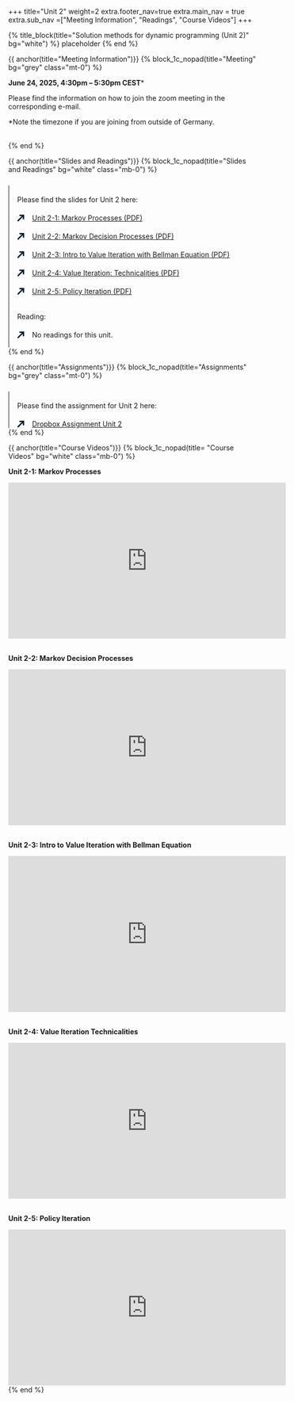 +++
title="Unit 2"
weight=2
extra.footer_nav=true
extra.main_nav = true
extra.sub_nav =["Meeting Information", "Readings", "Course Videos"]
+++

{% title_block(title="Solution methods for dynamic programming (Unit 2)" bg="white") %}
placeholder
{% end %}

{{ anchor(title="Meeting Information")}}
{% block_1c_nopad(title="Meeting" bg="grey" class="mt-0") %}

**June 24, 2025, 4:30pm – 5:30pm CEST***

Please find the information on how to join the zoom meeting in the corresponding e-mail.

*Note the timezone if you are joining from outside of Germany.
 <br><br>

{% end %}

{{ anchor(title="Slides and Readings")}}
{% block_1c_nopad(title="Slides and Readings" bg="white" class="mb-0") %}
<div class="w-full text-left" style="display: flex;">
    <!-- Left vertical line -->
    <div style="border-left: 2.5px solid #808285; padding-left: 16px;  margin-top: 10px">
        <!-- Full report section -->
        <div style="display: flex; align-items: center; justify-content: left; margin-top: 20px;">
            <a class="text font-bold" style="text-decoration: none;">
                Please find the slides for Unit 2 here:
            </a>
        </div>
        <div style="display: flex; align-items: center; justify-content: left; margin-top: 20px;">
            <span style="margin-right: 16px;">
                <svg width="14" height="14" viewBox="0 0 14 14" fill="none" xmlns="http://www.w3.org/2000/svg">
                    <path d="M14 9.52655H11.2609V2.76181H4.43671V0H14V9.52655Z" fill="#071A2D"/>
                    <path d="M11.5818 0.368914L-0.000976562 12.0476L1.93586 14.0005L13.5186 2.32179L11.5818 0.368914Z" fill="#071A2D"/>
                </svg>
            </span>
            <a href="https://github.com/welixfeber/BERD-PDFs-Research-Data/blob/main/content/unit2/relearn2-1.pdf" download class="text-blue-500">
                Unit 2-1: Markov Processes (PDF)
            </a>
        </div>
        <div style="display: flex; align-items: center; justify-content: left; margin-top: 20px;">
            <span style="margin-right: 16px;">
                <svg width="14" height="14" viewBox="0 0 14 14" fill="none" xmlns="http://www.w3.org/2000/svg">
                    <path d="M14 9.52655H11.2609V2.76181H4.43671V0H14V9.52655Z" fill="#071A2D"/>
                    <path d="M11.5818 0.368914L-0.000976562 12.0476L1.93586 14.0005L13.5186 2.32179L11.5818 0.368914Z" fill="#071A2D"/>
                </svg>
            </span>
            <a href="https://github.com/welixfeber/BERD-PDFs-Research-Data/blob/main/content/unit2/relearn2-2.pdf" download class="text-blue-500">
                Unit 2-2: Markov Decision Processes (PDF)
            </a>
        </div>
        <div style="display: flex; align-items: center; justify-content: left; margin-top: 20px;">
            <span style="margin-right: 16px;">
                <svg width="14" height="14" viewBox="0 0 14 14" fill="none" xmlns="http://www.w3.org/2000/svg">
                    <path d="M14 9.52655H11.2609V2.76181H4.43671V0H14V9.52655Z" fill="#071A2D"/>
                    <path d="M11.5818 0.368914L-0.000976562 12.0476L1.93586 14.0005L13.5186 2.32179L11.5818 0.368914Z" fill="#071A2D"/>
                </svg>
            </span>
            <a href="https://github.com/welixfeber/BERD-PDFs-Research-Data/blob/main/content/unit2/relearn2-3.pdf" download class="text-blue-500">
                Unit 2-3: Intro to Value Iteration with Bellman Equation (PDF)
            </a>
        </div>
        <div style="display: flex; align-items: center; justify-content: left; margin-top: 20px;">
            <span style="margin-right: 16px;">
                <svg width="14" height="14" viewBox="0 0 14 14" fill="none" xmlns="http://www.w3.org/2000/svg">
                    <path d="M14 9.52655H11.2609V2.76181H4.43671V0H14V9.52655Z" fill="#071A2D"/>
                    <path d="M11.5818 0.368914L-0.000976562 12.0476L1.93586 14.0005L13.5186 2.32179L11.5818 0.368914Z" fill="#071A2D"/>
                </svg>
            </span>
            <a href="https://github.com/welixfeber/BERD-PDFs-Research-Data/blob/main/content/unit1/relearn1-4.pdf" download class="text-blue-500">
                Unit 2-4: Value Iteration: Technicalities (PDF)
            </a>
        </div>
        <div style="display: flex; align-items: center; justify-content: left; margin-top: 20px;">
            <span style="margin-right: 16px;">
                <svg width="14" height="14" viewBox="0 0 14 14" fill="none" xmlns="http://www.w3.org/2000/svg">
                    <path d="M14 9.52655H11.2609V2.76181H4.43671V0H14V9.52655Z" fill="#071A2D"/>
                    <path d="M11.5818 0.368914L-0.000976562 12.0476L1.93586 14.0005L13.5186 2.32179L11.5818 0.368914Z" fill="#071A2D"/>
                </svg>
            </span>
            <a href="https://github.com/welixfeber/BERD-PDFs-Research-Data/blob/main/content/unit2/relearn2-5.pdf" download class="text-blue-500">
                Unit 2-5: Policy Iteration (PDF)
            </a>
        </div>
        <br><br>
        <!-- Citation section -->
        <a class="text font-bold" style="text-decoration: none;">
            Reading:
        </a>
        <div style="display: flex; align-items: center; justify-content: left; margin-top: 20px; margin-bottom: 0px">
            <span style="margin-right: 16px;">
                <svg width="14" height="14" viewBox="0 0 14 14" fill="none" xmlns="http://www.w3.org/2000/svg">
                    <path d="M14 9.52655H11.2609V2.76181H4.43671V0H14V9.52655Z" fill="#071A2D"/>
                    <path d="M11.5818 0.368914L-0.000976562 12.0476L1.93586 14.0005L13.5186 2.32179L11.5818 0.368914Z" fill="#071A2D"/>
                </svg>
            </span>
            No readings for this unit.
        </div>
        <br>
    </div>
</div>
{% end %}

{{ anchor(title="Assignments")}}
{% block_1c_nopad(title="Assignments" bg="grey" class="mt-0") %}
<div class="w-full text-left" style="display: flex;">
    <!-- Left vertical line -->
    <div style="border-left: 2.5px solid #808285; padding-left: 16px;  margin-top: 10px">
        <!-- Full report section -->
        <div style="display: flex; align-items: center; justify-content: left; margin-top: 20px;">
            <a class="text font-bold" style="text-decoration: none;">
                Please find the assignment for Unit 2 here:
            </a>
        </div>
        <div style="display: flex; align-items: center; justify-content: left; margin-top: 20px;">
            <span style="margin-right: 16px;">
                <svg width="14" height="14" viewBox="0 0 14 14" fill="none" xmlns="http://www.w3.org/2000/svg">
                    <path d="M14 9.52655H11.2609V2.76181H4.43671V0H14V9.52655Z" fill="#071A2D"/>
                    <path d="M11.5818 0.368914L-0.000976562 12.0476L1.93586 14.0005L13.5186 2.32179L11.5818 0.368914Z" fill="#071A2D"/>
                </svg>
            </span>
            <a href="https://www.dropbox.com/scl/fo/8c9f5e6j6fw6ie05t9zu5/AHe86CKx2ApqKef8oJOfXuA/assignment%201?rlkey=d5yoglc7pmu12akogfqflfjo9&e=1&st=agvimq3z&subfolder_nav_tracking=1&dl=0" download class="text-blue-500">
                Dropbox Assignment Unit 2
            </a>
        </div>
    </div>
</div>
{% end %}

{{ anchor(title="Course Videos")}}
{% block_1c_nopad(title= "Course Videos" bg="white" class="mb-0") %}

**Unit 2-1: Markov Processes**
<iframe width="560" height="315" src="https://www.youtube.com/embed/oudfBduKaKg" title="Unit 2-1: Markov Processes" frameborder="0" allow="accelerometer; autoplay; clipboard-write; encrypted-media; gyroscope; picture-in-picture; web-share" referrerpolicy="strict-origin-when-cross-origin" allowfullscreen></iframe>
<br><br>

**Unit 2-2: Markov Decision Processes**
<iframe width="560" height="315" src="https://www.youtube.com/embed/t8HBxVofJ_M" title="Unit 2-2: Markov Decision Processes" frameborder="0" allow="accelerometer; autoplay; clipboard-write; encrypted-media; gyroscope; picture-in-picture; web-share" referrerpolicy="strict-origin-when-cross-origin" allowfullscreen></iframe>
<br><br>

**Unit 2-3: Intro to Value Iteration with Bellman Equation**
<iframe width="560" height="315" src="https://www.youtube.com/embed/51504SRFaXg" title="Unit 2-3: Intro to Value Iteration with Bellman Equation" frameborder="0" allow="accelerometer; autoplay; clipboard-write; encrypted-media; gyroscope; picture-in-picture; web-share" referrerpolicy="strict-origin-when-cross-origin" allowfullscreen></iframe>
<br><br>

**Unit 2-4: Value Iteration Technicalities**
<iframe width="560" height="315" src="https://www.youtube.com/embed/1Vf8yyBj5Jw" title="Unit 2-4: Value Iteration Technicalities" frameborder="0" allow="accelerometer; autoplay; clipboard-write; encrypted-media; gyroscope; picture-in-picture; web-share" referrerpolicy="strict-origin-when-cross-origin" allowfullscreen></iframe>
<br><br>

**Unit 2-5: Policy Iteration**
<iframe width="560" height="315" src="https://www.youtube.com/embed/p25u5OIhuAM" title="Unit 2-5: Policy Iteration" frameborder="0" allow="accelerometer; autoplay; clipboard-write; encrypted-media; gyroscope; picture-in-picture; web-share" referrerpolicy="strict-origin-when-cross-origin" allowfullscreen></iframe>
{% end %}

